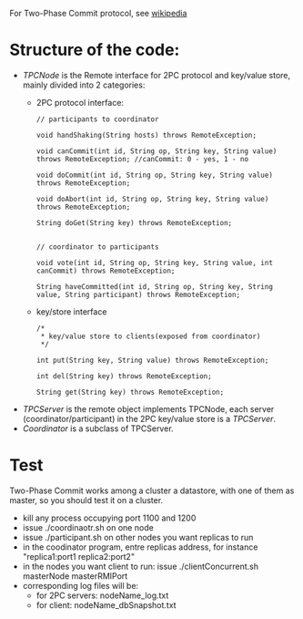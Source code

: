 For Two-Phase Commit protocol, see  [wikipedia](https://en.wikipedia.org/wiki/Two-phase_commit_protocol)

# Structure of the code:
-	*TPCNode* is the Remote interface for 2PC protocol and key/value store, mainly divided into 2 categories:
    -	2PC protocol interface:
   
            // participants to coordinator

            void handShaking(String hosts) throws RemoteException;

            void canCommit(int id, String op, String key, String value) throws RemoteException; //canCommit: 0 - yes, 1 - no

            void doCommit(int id, String op, String key, String value) throws RemoteException;

            void doAbort(int id, String op, String key, String value) throws RemoteException;

            String doGet(String key) throws RemoteException;


            // coordinator to participants

            void vote(int id, String op, String key, String value, int canCommit) throws RemoteException;

            String haveCommitted(int id, String op, String key, String value, String participant) throws RemoteException;
            
    -	key/store interface
            
            /*
             * key/value store to clients(exposed from coordinator)
             */

            int put(String key, String value) throws RemoteException;

            int del(String key) throws RemoteException;

            String get(String key) throws RemoteException;
            
-	*TPCServer* is the remote object implements TPCNode, each server (coordinator/participant) in the 2PC key/value store is a *TPCServer*.
-	*Coordinator* is a subclass of TPCServer. 

# Test
Two-Phase Commit works among a cluster a datastore, with one of them as master, so you should test it on a cluster. 
- kill any process occupying port 1100 and 1200
- issue ./coordinaotr.sh on one node
- issue ./participant.sh on other nodes you want replicas to run
- in the coodinator program, entre replicas address, for instance "replica1:port1 replica2:port2"
- in the nodes you want client to run: issue ./clientConcurrent.sh masterNode masterRMIPort
- corresponding log files will be:
  - for 2PC servers: nodeName_log.txt
  - for client: nodeName_dbSnapshot.txt
